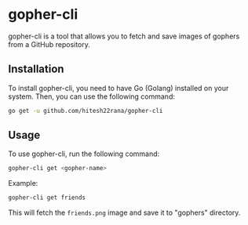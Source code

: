 # gopher-cli

gopher-cli is a tool that allows you to fetch and save images of gophers from a GitHub repository.

## Installation

To install gopher-cli, you need to have Go (Golang) installed on your system. Then, you can use the following command:

```bash
go get -u github.com/hitesh22rana/gopher-cli
```

## Usage

To use gopher-cli, run the following command:

```bash
gopher-cli get <gopher-name>
```

Example:

```bash
gopher-cli get friends
```

This will fetch the `friends.png` image and save it to "gophers" directory.
